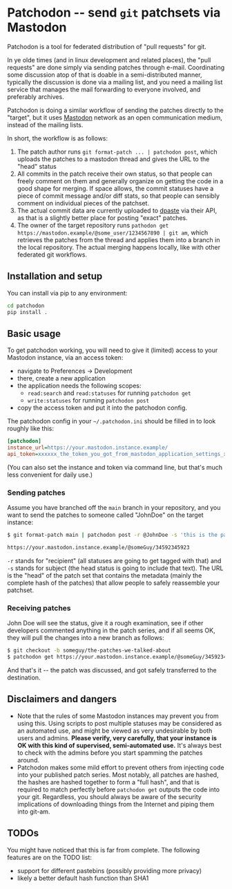 
# Patchodon -- send `git` patchsets via Mastodon

Patchodon is a tool for federated distribution of "pull requests" for git.

In ye olde times (and in linux development and related places), the "pull
requests" are done simply via sending patches through e-mail. Coordinating some
discussion atop of that is doable in a semi-distributed manner, typically the
discussion is done via a mailing list, and you need a mailing list service that
manages the mail forwarding to everyone involved, and preferably archives.

Patchodon is doing a similar workflow of sending the patches directly to the
"target", but it uses [Mastodon](https://joinmastodon.org/) network as an open
communication medium, instead of the mailing lists.

In short, the workflow is as follows:

1. The patch author runs `git format-patch ... | patchodon post`, which uploads
   the patches to a mastodon thread and gives the URL to the "head" status
2. All commits in the patch receive their own status, so that people can freely
   comment on them and generally organize on getting the code in a good shape
   for merging. If space allows, the commit statuses have a piece of commit
   message and/or diff stats, so that people can sensibly comment on individual
   pieces of the patchset.
3. The actual commit data are currently uploaded to
   [dpaste](https://dpaste.com) via their API, as that is a slightly better
   place for posting "exact" patches.
4. The owner of the target repository runs `pathodon get
   https://mastodon.example/@some_user/1234567890 | git am`, which retrieves
   the patches from the thread and applies them into a branch in the local
   repository.  The actual merging happens locally, like with other federated
   git workflows.

## Installation and setup

You can install via pip to any environment:
```sh
cd patchodon
pip install .
```

## Basic usage

To get patchodon working, you will need to give it (limited) access to your
Mastodon instance, via an access token:
- navigate to Preferences → Development
- there, create a new application
- the application needs the following scopes:
  - `read:search` and `read:statuses` for running `patchodon get`
  - `write:statuses` for running `patchodon post`
- copy the access token and put it into the patchodon config.

The patchodon config in your `~/.patchodon.ini` should be filled in to look
roughly like this:
```ini
[patchodon]
instance_url=https://your.mastodon.instance.example/
api_token=xxxxxx_the_token_you_got_from_mastodon_application_settings_xxxxxxx
```
(You can also set the instance and token via command line, but that's much less
convenient for daily use.)

### Sending patches

Assume you have branched off the `main` branch in your repository, and you want
to send the patches to someone called "JohnDoe" on the target instance:
```sh
$ git format-patch main | patchodon post -r @JohnDoe -s 'this is the patches we talked about last week'

https://your.mastodon.instance.example/@someGuy/34592345923
```
`-r` stands for "recipient" (all statuses are going to get tagged with that)
and `-s` stands for subject (the head status is going to include that text).
The URL is the "head" of the patch set that contains the metadata (mainly the
complete hash of the patches) that allow people to safely reassemble your
patchset.

### Receiving patches

John Doe will see the status, give it a rough examination, see if other
developers commented anything in the patch series, and if all seems OK, they
will pull the changes into a new branch as follows:
```sh
$ git checkout -b someguy/the-patches-we-talked-about
$ patchodon get https://your.mastodon.instance.example/@someGuy/34592345923 | git am
```

And that's it -- the patch was discussed, and got safely transferred to the
destination.

## Disclaimers and dangers

- Note that the rules of some Mastodon instances may prevent you from using
  this. Using scripts to post multiple statuses may be considered as an
  automated use, and might be viewed as very undesirable by both users and
  admins. **Please verify, very carefully, that your instance is OK with this
  kind of supervised, semi-automated use.** It's always best to check with the
  admins before you start spamming the patches around.
- Patchodon makes some mild effort to prevent others from injecting code into
  your published patch series. Most notably, all patches are hashed, the hashes
  are hashed together to form a "full hash", and that is required to match
  perfectly before `patchodon get` outputs the code into your git. Regardless,
  you should always be aware of the security implications of downloading things
  from the Internet and piping them into git-am.

## TODOs

You might have noticed that this is far from complete. The following features
are on the TODO list:

- support for different pastebins (possibly providing more privacy)
- likely a better default hash function than SHA1
